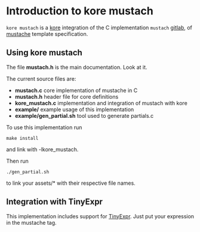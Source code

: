 # Introduction to kore mustach

`kore mustach` is a [kore](https://kore.io) integration of the C implementation
`mustach` [gitlab](https://gitlab.com/jobol/mustach), of [mustache](http://mustache.github.io "main site for mustache")
template specification.


## Using kore mustach

The file **mustach.h** is the main documentation. Look at it.

The current source files are:

- **mustach.c** core implementation of mustache in C
- **mustach.h** header file for core definitions
- **kore_mustach.c** implementation and integration of mustach with kore
- **example/** example usage of this implementation
- **example/gen_partial.sh** tool used to generate partials.c

To use this implementation run
```
make install
```
and link with -lkore_mustach.

Then run
```
./gen_partial.sh
```
to link your assets/* with their respective file names.

## Integration with TinyExpr

This implementation includes support for [TinyExpr](https://github.com/codeplea/tinyexpr).
Just put your expression in the mustache tag.
